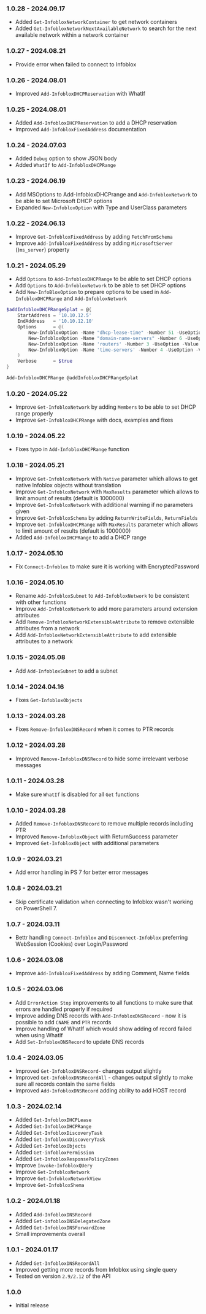﻿### 1.0.28 - 2024.09.17
- Added `Get-InfobloxNetworkContainer` to get network containers
- Added `Get-InfobloxNetworkNextAvailableNetwork` to search for the next available network within a network container

### 1.0.27 - 2024.08.21
- Provide error when failed to connect to Infoblox

### 1.0.26 - 2024.08.01
- Improved `Add-InfobloxDHCPReservation` with WhatIf

### 1.0.25 - 2024.08.01
- Added `Add-InfobloxDHCPReservation` to add a DHCP reservation
- Improved `Add-InfobloxFixedAddress` documentation

### 1.0.24 - 2024.07.03
- Added `Debug` option to show JSON body
- Added `WhatIf` to `Add-InfobloxDHCPRange`

### 1.0.23 - 2024.06.19
- Add MSOptions to Add-InfobloxDHCPrange and `Add-InfobloxNetwork` to be able to set Microsoft DHCP options
- Expanded `New-InfobloxOption` with Type and UserClass parameters

### 1.0.22 - 2024.06.13
- Improve `Get-InfobloxFixedAddress` by adding `FetchFromSchema`
- Improve `Add-InfobloxFixedAddress` by adding `MicrosoftServer` ()`ms_server`) property

### 1.0.21 - 2024.05.29
- Add `Options` to `Add-InfobloxDHCPRange` to be able to set DHCP options
- Add `Options` to `Add-InfobloxNetwork` to be able to set DHCP options
- Add `New-InfoBloxOption` to prepare options to be used in `Add-InfobloxDHCPRange` and `Add-InfobloxNetwork`

```powershell
$addInfobloxDHCPRangeSplat = @{
    StartAddress = '10.10.12.5'
    EndAddress   = '10.10.12.10'
    Options      = @(
        New-InfobloxOption -Name "dhcp-lease-time" -Number 51 -UseOption -Value '86400' -VendorClass 'DHCP'
        New-InfobloxOption -Name "domain-name-servers" -Number 6 -UseOption -Value '192.168.0.15' -VendorClass 'DHCP'
        New-InfobloxOption -Name 'routers' -Number 3 -UseOption -Value '192.168.11.12' -VendorClass 'DHCP'
        New-InfobloxOption -Name 'time-servers' -Number 4 -UseOption -Value '11' -VendorClass 'DHCP'
    )
    Verbose      = $true
}

Add-InfobloxDHCPRange @addInfobloxDHCPRangeSplat
```


### 1.0.20 - 2024.05.22
- Improve `Get-InfobloxNetwork` by adding `Members` to be able to set DHCP range properly
- Improve `Get-InfobloxDHCPRange` with docs, examples and fixes

### 1.0.19 - 2024.05.22
- Fixes typo in `Add-InfobloxDHCPRange` function

### 1.0.18 - 2024.05.21
- Improve `Get-InfobloxNetwork` with `Native` parameter which allows to get native Infoblox objects without translation
- Improve `Get-InfobloxNetwork` with `MaxResults` parameter which allows to limit amount of results (default is 1000000)
- Improve `Get-InfobloxNetwork` with additional warning if no parameters given
- Improve `Get-InfobloxSchema` by adding `ReturnWriteFields`, `ReturnFields`
- Improve `Get-InfobloxDHCPRange` with `MaxResults` parameter which allows to limit amount of results (default is 1000000)
- Added `Add-InfobloxDHCPRange` to add a DHCP range

### 1.0.17 - 2024.05.10
- Fix `Connect-Infoblox` to make sure it is working with EncryptedPassword

### 1.0.16 - 2024.05.10
- Rename `Add-InfobloxSubnet` to `Add-InfobloxNetwork` to be consistent with other functions
- Improve `Add-InfobloxNetwork` to add more parameters around extension attributes
- Add `Remove-InfobloxNetworkExtensibleAttribute` to remove extensible attributes from a network
- Add `Add-InfobloxNetworkExtensibleAttribute` to add extensible attributes to a network

### 1.0.15 - 2024.05.08
- Add `Add-InfobloxSubnet` to add a subnet

### 1.0.14 - 2024.04.16
- Fixes `Get-InfobloxObjects`

### 1.0.13 - 2024.03.28
- Fixes `Remove-InfobloxDNSRecord` when it comes to PTR records

### 1.0.12 - 2024.03.28
- Improved `Remove-InfobloxDNSRecord` to hide some irrelevant verbose messages

### 1.0.11 - 2024.03.28
- Make sure `WhatIf` is disabled for all `Get` functions

### 1.0.10 - 2024.03.28
- Added `Remove-InfobloxDNSRecord` to remove multiple records including PTR
- Improved `Remove-InfobloxObject` with ReturnSuccess parameter
- Improved `Get-InfobloxObject` with additional parameters

### 1.0.9 - 2024.03.21
- Add error handling in PS 7 for better error messages

### 1.0.8 - 2024.03.21
- Skip certificate validation when connecting to Infoblox wasn't working on PowerShell 7.

### 1.0.7 - 2024.03.11
- Bettr handling `Connect-Infoblox` and `Disconnect-Infoblox` preferring WebSession (Cookies) over Login/Password

### 1.0.6 - 2024.03.08
- Improve `Add-InfobloxFixedAddress` by adding Comment, Name fields

### 1.0.5 - 2024.03.06
- Add `ErrorAction Stop` improvements to all functions to make sure that errors are handled properly if required
- Improve adding DNS records with `Add-InfobloxDNSRecord` - now it is possible to add `CNAME` and `PTR` records
- Improve handling of WhatIf which would show adding of record failed when using WhatIf
- Add `Set-InfobloxDNSRecord` to update DNS records

### 1.0.4 - 2024.03.05
- Improved `Get-InfobloxDNSRecord`- changes output slightly
- Improved `Get-InfobloxDNSRecordAll` - changes output slightly to make sure all records contain the same fields
- Improved `Add-InfobloxDNSRecord` adding ability to add HOST record

### 1.0.3 - 2024.02.14
- Added `Get-InfobloxDHCPLease`
- Added `Get-InfobloxDHCPRange`
- Added `Get-InfobloxDiscoveryTask`
- Added `Get-InfobloxVDiscoveryTask`
- Added `Get-InfobloxObjects`
- Added `Get-infobloxPermission`
- Added `Get-InfobloxResponsePolicyZones`
- Improve `Invoke-InfobloxQUery`
- Improve `Get-InfobloxNetwork`
- Improve `Get-InfobloxNetworkView`
- Improve `Get-InfobloxShema`

### 1.0.2 - 2024.01.18
- Added `Add-InfobloxDNSRecord`
- Added `Get-infobloxDNSDelegatedZone`
- Added `Get-InfobloxDNSForwardZone`
- Small improvements overall

### 1.0.1 - 2024.01.17
- Added `Get-InfobloxDNSRecordAll`
- Improved getting more records from Infoblox using single query
- Tested on version `2.9/2.12` of the API

### 1.0.0
- Initial release